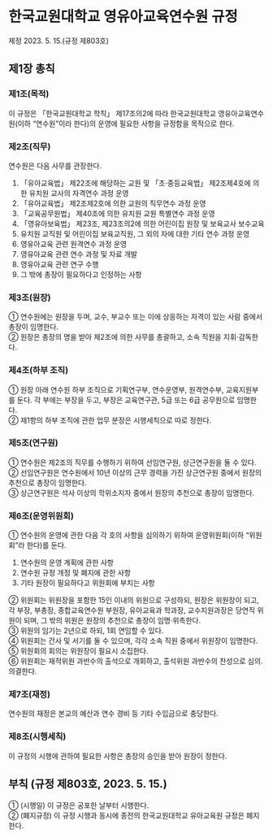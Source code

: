 # 한국교원대학교 영유아교육연수원 규정

제정 2023. 5. 15.(규정 제803호)

## 제1장 총칙

### 제1조(목적)

이 규정은 「한국교원대학교 학칙」 제17조의2에 따라 한국교원대학교 영유아교육연수원(이하 “연수원”이라 한다)의 운영에 필요한 사항을 규정함을 목적으로 한다.

### 제2조(직무)

연수원은 다음 사무를 관장한다.

1. 「유아교육법」 제22조에 해당하는 교원 및 「초·중등교육법」 제2조제4호에 의한 유치원 교사의 자격연수 과정 운영
2. 「유아교육법」 제2조제2호에 의한 교원의 직무연수 과정 운영
3. 「교육공무원법」 제40조에 의한 유치원 교원 특별연수 과정 운영
4. 「영유아보육법」 제23조, 제23조의2에 의한 어린이집 원장 및 보육교사 보수교육
5. 유치원 교직원 및 어린이집 보육교직원, 그 외의 자에 대한 기타 연수 과정 운영
6. 영유아교육 관련 원격연수 과정 운영
7. 영유아교육 관련 연수 과정 및 자료 개발
8. 영유아교육 관련 연구 수행
9. 그 밖에 총장이 필요하다고 인정하는 사항

### 제3조(원장)

① 연수원에는 원장을 두며, 교수, 부교수 또는 이에 상응하는 자격이 있는 사람 중에서 총장이 임명한다.  
② 원장은 총장의 명을 받아 제2조에 의한 사무를 총괄하고, 소속 직원을 지휘·감독한다.

### 제4조(하부 조직)

① 원장 아래 연수원 하부 조직으로 기획연구부, 연수운영부, 원격연수부, 교육지원부를 둔다. 각 부에는 부장을 두고, 부장은 교육연구관, 5급 또는 6급 공무원으로 임명한다.  
② 제1항의 하부 조직에 관한 업무 분장은 시행세칙으로 따로 정한다.

### 제5조(연구원)

① 연수원은 제2조의 직무를 수행하기 위하여 선임연구원, 상근연구원을 둘 수 있다.  
② 선임연구원은 연수원에서 10년 이상의 근무 경력을 가진 상근연구원 중에서 원장의 추천으로 총장이 임명한다.  
③ 상근연구원은 석사 이상의 학위소지자 중에서 원장의 추천으로 총장이 임명한다.

### 제6조(운영위원회)

① 연수원의 운영에 관한 다음 각 호의 사항을 심의하기 위하여 운영위원회(이하 “위원회”라 한다)를 둔다.

1. 연수원의 운영 계획에 관한 사항
2. 연수원 규정 개정 및 폐지에 관한 사항
3. 기타 원장이 필요하다고 위원회에 부치는 사항

② 위원회는 위원장을 포함한 15인 이내의 위원으로 구성하되, 원장은 위원장이 되고, 각 부장, 부총장, 종합교육연수원 부원장, 유아교육과 학과장, 교수지원과장은 당연직 위원이 되며, 그 밖의 위원은 원장의 추천으로 총장이 임명·위촉한다.  
③ 위원의 임기는 2년으로 하되, 1회 연임할 수 있다.  
④ 위원회는 간사 및 서기를 둘 수 있으며, 각각 소속 직원 중에서 위원장이 임명한다.  
⑤ 위원회의 회의는 위원장이 필요시 소집한다.  
⑥ 위원회는 재적위원 과반수의 출석으로 개회하고, 출석위원 과반수의 찬성으로 심의․의결한다.

### 제7조(재정)

연수원의 재정은 본교의 예산과 연수 경비 등 기타 수입금으로 충당한다.

### 제8조(시행세칙)

이 규정의 시행에 관하여 필요한 사항은 총장의 승인을 받아 원장이 정한다.

## 부칙 (규정 제803호, 2023. 5. 15.)

① (시행일) 이 규정은 공포한 날부터 시행한다.  
② (폐지규정) 이 규정 시행과 동시에 종전의 한국교원대학교 유아교육원 규정은 폐지한다.
